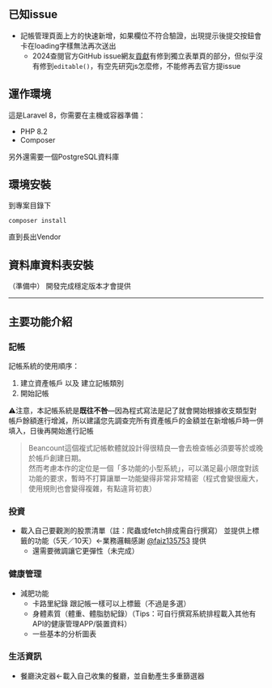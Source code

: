 ## 已知issue
- 記帳管理頁面上方的快速新增，如果欄位不符合驗證，出現提示後提交按鈕會卡在loading字樣無法再次送出
    - 2024查閱官方GitHub issue網友[貢獻](https://github.com/z-song/laravel-admin/pull/5385)有修到獨立表單頁的部分，但似乎沒有修到`editable()`，有空先研究js怎麼修，不能修再去官方提issue

## 運作環境
這是Laravel 8，你需要在主機或容器準備：
- PHP 8.2
- Composer

另外還需要一個PostgreSQL資料庫

## 環境安裝
到專案目錄下
```shell
composer install
```
直到長出Vendor

## 資料庫資料表安裝
（準備中）
開發完成穩定版本才會提供

***
## 主要功能介紹
### 記帳
記帳系統的使用順序：
1. 建立資產帳戶 以及 建立記帳類別
2. 開始記帳

⚠️注意，本記帳系統是**既往不咎**—因為程式寫法是記了就會開始根據收支類型對帳戶餘額進行增減，所以建議您先調查完所有資產帳戶的金額並在新增帳戶時一併填入，日後再開始進行記帳

>Beancount這個複式記帳軟體就設計得很精良—會去檢查帳必須要等於或晚於帳戶創建日期。<br>
>然而考慮本作的定位是一個「多功能的小型系統」，可以滿足最小限度對該功能的要求，暫時不打算讓單一功能變得非常非常精密（程式會變很龐大，使用規則也會變得複雜，有點違背初衷）

### 投資
- 載入自己要觀測的股票清單（註：爬蟲或fetch排成需自行撰寫） 並提供上標籤的功能（5天／10天）<-業務邏輯感謝 [@faiz135753](https://github.com/faiz135753) 提供
  - 還需要微調讓它更彈性（未完成）
 
### 健康管理
- 減肥功能
  - 卡路里紀錄 跟記帳一樣可以上標籤（不過是多選）
  - 身體素質（體重、體脂肪紀錄）（Tips：可自行撰寫系統排程載入其他有API的健康管理APP/裝置資料）
  - 一些基本的分析圖表

### 生活資訊
- 餐廳決定器<-載入自己收集的餐廳，並自動產生多重篩選器

